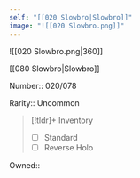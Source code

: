 ```yaml
---
self: "[[020 Slowbro|Slowbro]]"
image: "![[020 Slowbro.png]]"
---
```


![[020 Slowbro.png|360]]

[[080 Slowbro|Slowbro]]

Number:: 020/078

Rarity:: Uncommon

> [!tldr]+ Inventory
> - [ ] Standard
> - [ ] Reverse Holo

Owned:: 

